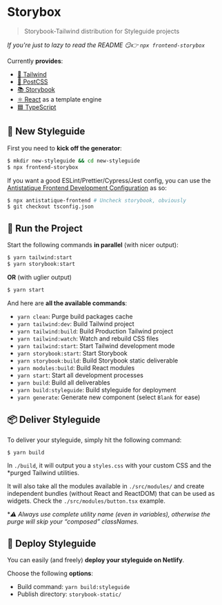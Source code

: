 # Storybox

> Storybook-Tailwind distribution for Styleguide projects

*If you're just to lazy to read the README  😏👉 `npx frontend-storybox`*

Currently **provides**:
- [🌊 Tailwind](https://tailwindcss.com/)
- [🔺 PostCSS](https://postcss.org/)
- [📚 Storybook](https://storybook.js.org/)
- [⚛️ React](https://react.com/) as a template engine
- [🟦 TypeScript](https://www.typescriptlang.org/)

## 🎉 New Styleguide

First you need to **kick off the generator**:

```bash
$ mkdir new-styleguide && cd new-styleguide
$ npx frontend-storybox
```

If you want a good ESLint/Prettier/Cypress/Jest config, you can use the [Antistatique Frontend Development Configuration](https://github.com/antistatique/frontend-development-configuration) as so:

```bash
$ npx antistatique-frontend # Uncheck storybook, obviously
$ git checkout tsconfig.json
```

## 🏁 Run the Project

Start the following commands **in parallel** (with nicer output):

```bash
$ yarn tailwind:start
$ yarn storybook:start
```

**OR** (with uglier output)

```bash
$ yarn start
```

And here are **all the available commands**:

- `yarn clean`: Purge build packages cache
- `yarn tailwind:dev`: Build Tailwind project
- `yarn tailwind:build`: Build Production Tailwind project
- `yarn tailwind:watch`: Watch and rebuild CSS files
- `yarn tailwind:start`: Start Tailwind development mode 
- `yarn storybook:start`: Start Storybook
- `yarn storybook:build`: Build Storybook static deliverable
- `yarn modules:build`: Build React modules
- `yarn start`: Start all development processes
- `yarn build`: Build all deliverables
- `yarn build:styleguide`: Build styleguide for deployment
- `yarn generate`: Generate new component (select `Blank` for ease)


## 📦 Deliver Styleguide

To deliver your styleguide, simply hit the following command:

```bash
$ yarn build
```

In `./build`, it will output you a `styles.css` with your custom CSS and the *purged Tailwind utilities.

It will also take all the modules available in `./src/modules/` and create independent bundles (without React and ReactDOM) that can be used as widgets. Check the `./src/modules/button.tsx` example.

**⚠️ Always use complete utility name (even in variables), otherwise the purge will skip your “composed” classNames.*

## 🚀 Deploy Styleguide

You can easily (and freely) **deploy your styleguide on Netlify**.

Choose the following **options**:
- Build command: `yarn build:styleguide`
- Publish directory: `storybook-static/`
